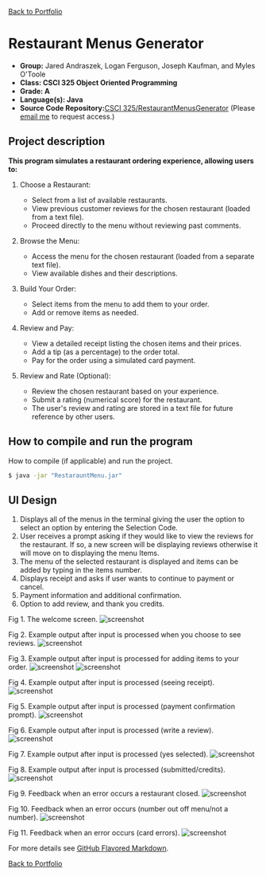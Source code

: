 [Back to Portfolio](./)

Restaurant Menus Generator
===============

-   **Group:** Jared Andraszek, Logan Ferguson, Joseph Kaufman, and Myles O'Toole  
-   **Class: CSCI 325 Object Oriented Programming** 
-   **Grade: A** 
-   **Language(s): Java** 
-   **Source Code Repository:**[CSCI 325/RestaurantMenusGenerator](https://github.com/Packerfan81/csci325-Restaurant-menu.git) 
    (Please [email me](mailto:jeengelhardt@csustudent.net?subject=GitHub%20Access) to request access.)

## Project description

**This program simulates a restaurant ordering experience, allowing users to:**

1. Choose a Restaurant:
   
    - Select from a list of available restaurants.
    - View previous customer reviews for the chosen restaurant (loaded from a text file).
    - Proceed directly to the menu without reviewing past comments.
   
2. Browse the Menu:
   
    - Access the menu for the chosen restaurant (loaded from a separate text file).
    - View available dishes and their descriptions.
   
3. Build Your Order:
   
    - Select items from the menu to add them to your order.
    - Add or remove items as needed.
   
4. Review and Pay:
   
    - View a detailed receipt listing the chosen items and their prices.
    - Add a tip (as a percentage) to the order total.
    - Pay for the order using a simulated card payment.
   
5. Review and Rate (Optional):
   
    - Review the chosen restaurant based on your experience.
    - Submit a rating (numerical score) for the restaurant.
    - The user's review and rating are stored in a text file for future reference by other users.


## How to compile and run the program

How to compile (if applicable) and run the project.

```bash
$ java -jar "RestarauntMenu.jar"
```

## UI Design

1. Displays all of the menus in the terminal giving the user the option to select an option by
   entering the Selection Code.
2. User receives a prompt asking if they would like to view the reviews for the restaurant. If so, a
   new screen will be displaying reviews otherwise it will move on to displaying the menu Items.
3. The menu of the selected restaurant is displayed and items can be added by typing in the items
   number.
4. Displays receipt and asks if user wants to continue to payment or cancel.
5. Payment information and additional confirmation.
6. Option to add review, and thank you credits.

Fig 1. The welcome screen.
![screenshot](/images/rmg-figure1.jpeg) <br />

Fig 2. Example output after input is processed when you choose to see reviews.
![screenshot](/images/rmg-figure2.jpeg)<br />

Fig 3. Example output after input is processed for adding items to your order.
![screenshot](/images/rmg-figure3.jpeg) ![screenshot](/images/rmg-figure4.jpeg)<br />

Fig 4. Example output after input is processed (seeing receipt).
![screenshot](/images/rmg-figure5.jpeg)<br />

Fig 5. Example output after input is processed (payment confirmation prompt).
![screenshot](/images/rmg-figure6.jpeg)<br />

Fig 6. Example output after input is processed (write a review).
![screenshot](/images/rmg-figure7.jpeg)<br />

Fig 7. Example output after input is processed (yes selected).
![screenshot](/images/rmg-figure8.jpeg)<br />

Fig 8. Example output after input is processed (submitted/credits).
![screenshot](/images/rmg-figure9.jpeg)<br>

Fig 9. Feedback when an error occurs a restaurant closed.
![screenshot](/images/rmg-figure10.jpeg)<br>

Fig 10. Feedback when an error occurs (number out off menu/not a number).
![screenshot](/images/rmg-figure11.jpeg)<br>

Fig 11. Feedback when an error occurs (card errors).
![screenshot](/images/rmg-figure12.jpeg)<br>




For more details see [GitHub Flavored Markdown](https://guides.github.com/features/mastering-markdown/).

[Back to Portfolio](./)
